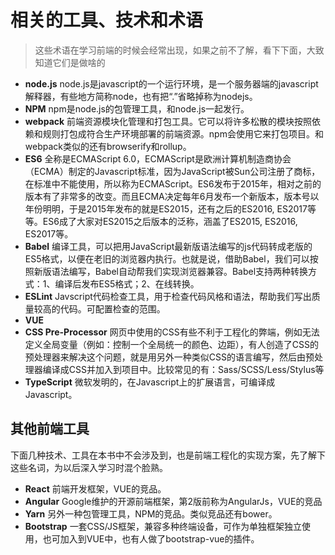 # 相关的工具、技术和术语

> 这些术语在学习前端的时候会经常出现，如果之前不了解，看下下面，大致知道它们是做啥的

* **node.js** node.js是javascript的一个运行环境，是一个服务器端的javascript解释器，有些地方简称node，也有把“.”省略掉称为nodejs。
* **NPM** npm是node.js的包管理工具，和node.js一起发行。
* **webpack** 前端资源模块化管理和打包工具。它可以将许多松散的模块按照依赖和规则打包成符合生产环境部署的前端资源。npm会使用它来打包项目。和webpack类似的还有browserify和rollup。
* **ES6** 全称是ECMAScript 6.0，ECMAScript是欧洲计算机制造商协会（ECMA）制定的Javascript标准，因为JavaScript被Sun公司注册了商标，在标准中不能使用，所以称为ECMAScript。ES6发布于2015年，相对之前的版本有了非常多的改变。而且ECMA决定每年6月发布一个新版本，版本号以年份明明，于是2015年发布的就是ES2015，还有之后的ES2016, ES2017等等。ES6成了大家对ES2015之后版本的泛称，涵盖了ES2015, ES2016, ES2017等。
* **Babel** 编译工具，可以把用JavaScript最新版语法编写的js代码转成老版的ES5格式，以便在老旧的浏览器内执行。也就是说，借助Babel，我们可以按照新版语法编写，Babel自动帮我们实现浏览器兼容。Babel支持两种转换方式：1、编译后发布ES5格式；2、在线转换。
* **ESLint** Javscript代码检查工具，用于检查代码风格和语法，帮助我们写出质量较高的代码。可配置检查的范围。
* **VUE**
* **CSS Pre-Processor** 网页中使用的CSS有些不利于工程化的弊端，例如无法定义全局变量（例如：控制一个全局统一的颜色、边距），有人创造了CSS的预处理器来解决这个问题，就是用另外一种类似CSS的语言编写，然后由预处理器编译成CSS并加入到项目中。比较常见的有：Sass/SCSS/Less/Stylus等
* **TypeScript** 微软发明的，在Javascript上的扩展语言，可编译成Javascript。

## 其他前端工具

下面几种技术、工具在本书中不会涉及到，也是前端工程化的实现方案，先了解下这些名词，为以后深入学习时混个脸熟。

* **React** 前端开发框架，VUE的竞品。
* **Angular** Google维护的开源前端框架，第2版前称为AngularJs，VUE的竞品
* **Yarn** 另外一种包管理工具，NPM的竞品。类似竞品还有bower。
* **Bootstrap** 一套CSS/JS框架，兼容多种终端设备，可作为单独框架独立使用，也可加入到VUE中，也有人做了bootstrap-vue的插件。

